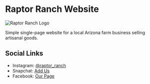 # Raptor Ranch Website

![Raptor Ranch Logo](https://res.cloudinary.com/dlo6pjmqi/image/upload/c_scale,h_40/v1737244511/Raptor_Ranch_fdc4y9.jpg)

Simple single-page website for a local Arizona farm business selling artisanal goods.

## Social Links
- Instagram: [@raptor_ranch](https://www.instagram.com/raptor_ranch)
- Snapchat: [Add Us](https://snapchat.com/t/0gVMFuQD)
- Facebook: [Our Page](https://www.facebook.com/share/12CjkWmwumg/)
